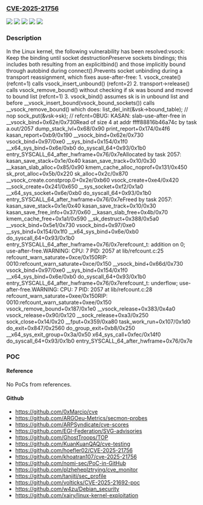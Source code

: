 ### [CVE-2025-21756](https://cve.mitre.org/cgi-bin/cvename.cgi?name=CVE-2025-21756)
![](https://img.shields.io/static/v1?label=Product&message=Linux&color=blue)
![](https://img.shields.io/static/v1?label=Version&message=&color=brightgreen)
![](https://img.shields.io/static/v1?label=Version&message=5.5%20&color=brightgreen)
![](https://img.shields.io/static/v1?label=Version&message=c0cfa2d8a788fcf45df5bf4070ab2474c88d543a%20&color=brightgreen)
![](https://img.shields.io/static/v1?label=Vulnerability&message=n%2Fa&color=blue)

### Description

In the Linux kernel, the following vulnerability has been resolved:vsock: Keep the binding until socket destructionPreserve sockets bindings; this includes both resulting from an explicitbind() and those implicitly bound through autobind during connect().Prevents socket unbinding during a transport reassignment, which fixes ause-after-free:    1. vsock_create() (refcnt=1) calls vsock_insert_unbound() (refcnt=2)    2. transport->release() calls vsock_remove_bound() without checking if       sk was bound and moved to bound list (refcnt=1)    3. vsock_bind() assumes sk is in unbound list and before       __vsock_insert_bound(vsock_bound_sockets()) calls       __vsock_remove_bound() which does:           list_del_init(&vsk->bound_table); // nop           sock_put(&vsk->sk);               // refcnt=0BUG: KASAN: slab-use-after-free in __vsock_bind+0x62e/0x730Read of size 4 at addr ffff88816b46a74c by task a.out/2057 dump_stack_lvl+0x68/0x90 print_report+0x174/0x4f6 kasan_report+0xb9/0x190 __vsock_bind+0x62e/0x730 vsock_bind+0x97/0xe0 __sys_bind+0x154/0x1f0 __x64_sys_bind+0x6e/0xb0 do_syscall_64+0x93/0x1b0 entry_SYSCALL_64_after_hwframe+0x76/0x7eAllocated by task 2057: kasan_save_stack+0x1e/0x40 kasan_save_track+0x10/0x30 __kasan_slab_alloc+0x85/0x90 kmem_cache_alloc_noprof+0x131/0x450 sk_prot_alloc+0x5b/0x220 sk_alloc+0x2c/0x870 __vsock_create.constprop.0+0x2e/0xb60 vsock_create+0xe4/0x420 __sock_create+0x241/0x650 __sys_socket+0xf2/0x1a0 __x64_sys_socket+0x6e/0xb0 do_syscall_64+0x93/0x1b0 entry_SYSCALL_64_after_hwframe+0x76/0x7eFreed by task 2057: kasan_save_stack+0x1e/0x40 kasan_save_track+0x10/0x30 kasan_save_free_info+0x37/0x60 __kasan_slab_free+0x4b/0x70 kmem_cache_free+0x1a1/0x590 __sk_destruct+0x388/0x5a0 __vsock_bind+0x5e1/0x730 vsock_bind+0x97/0xe0 __sys_bind+0x154/0x1f0 __x64_sys_bind+0x6e/0xb0 do_syscall_64+0x93/0x1b0 entry_SYSCALL_64_after_hwframe+0x76/0x7erefcount_t: addition on 0; use-after-free.WARNING: CPU: 7 PID: 2057 at lib/refcount.c:25 refcount_warn_saturate+0xce/0x150RIP: 0010:refcount_warn_saturate+0xce/0x150 __vsock_bind+0x66d/0x730 vsock_bind+0x97/0xe0 __sys_bind+0x154/0x1f0 __x64_sys_bind+0x6e/0xb0 do_syscall_64+0x93/0x1b0 entry_SYSCALL_64_after_hwframe+0x76/0x7erefcount_t: underflow; use-after-free.WARNING: CPU: 7 PID: 2057 at lib/refcount.c:28 refcount_warn_saturate+0xee/0x150RIP: 0010:refcount_warn_saturate+0xee/0x150 vsock_remove_bound+0x187/0x1e0 __vsock_release+0x383/0x4a0 vsock_release+0x90/0x120 __sock_release+0xa3/0x250 sock_close+0x14/0x20 __fput+0x359/0xa80 task_work_run+0x107/0x1d0 do_exit+0x847/0x2560 do_group_exit+0xb8/0x250 __x64_sys_exit_group+0x3a/0x50 x64_sys_call+0xfec/0x14f0 do_syscall_64+0x93/0x1b0 entry_SYSCALL_64_after_hwframe+0x76/0x7e

### POC

#### Reference
No PoCs from references.

#### Github
- https://github.com/0xMarcio/cve
- https://github.com/ARGOeu-Metrics/secmon-probes
- https://github.com/ARPSyndicate/cve-scores
- https://github.com/EGI-Federation/SVG-advisories
- https://github.com/GhostTroops/TOP
- https://github.com/KuanKuanQAQ/cve-testing
- https://github.com/hoefler02/CVE-2025-21756
- https://github.com/khoatran107/cve-2025-21756
- https://github.com/nomi-sec/PoC-in-GitHub
- https://github.com/plzheheplztrying/cve_monitor
- https://github.com/tanjiti/sec_profile
- https://github.com/volticks/CVE-2025-21692-poc
- https://github.com/w4zu/Debian_security
- https://github.com/xairy/linux-kernel-exploitation

